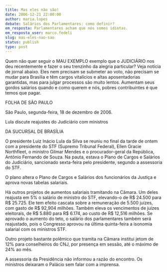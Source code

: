 ```yaml
---
title: Mas eles não são!
date: 2006-12-21 22:00:00
author: maria.lopes
debate: Salários dos Parlamentares: como definir?
em_resposta: Parlamentares acham que nós somos idiotas.
em_resposta_user: marco.fedeli
slug: mas-eles-nao-sao
status: publish 
type: post
---
```


Quem não quer seguir o MAU EXEMPLO exemplo que o JUDICIÁRIO nos deu recentemente e fazer o seu trenzinho da alegria particular? Veja notícia de jornal abaixo. Eles nem precisam se submeter ao voto, não precisam se mudar para Brasilia e têm cargos vitalícios e altas aposentadorias garantidas, mas para julgar processos são muito lentos. Aumentam seus gordos salários quando e como querem e nós, pobres contribuintes é que temos que pagar.  

FOLHA DE SÃO PAULO  

São Paulo, segunda-feira, 18 de dezembro de 2006.  

Lula discute reajustes do Judiciário com ministros   

  

DA SUCURSAL DE BRASÍLIA   

O presidente Luiz Inácio Lula da Silva se reuniu no final da tarde de ontem com a presidente do STF (Supremo Tribunal Federal), Ellen Gracie Northfleet, o ministro Gilmar Mendes e o procurador-geral da República, Antônio Fernando de Souza. Na pauta, estava o Plano de Cargos e Salários do Judiciário, sancionado sexta-feira pelo presidente, segundo a assessoria do STF.  

O plano altera o Plano de Cargos e Salários dos funcionários da Justiça e aprova novas tabelas salariais.  

Há outros projetos de aumentos salariais tramitando na Câmara. Um deles reajusta em 5% o salário de ministro do STF, elevando-o de R$ 24.500 para R$ 25.725. Ele tem efeito cascata sobre a remuneração de 5.500 juízes, com gasto de R$ 92,904 milhões. Também eleva os vencimentos de juízes eleitorais, de R$ 5.880 para R$ 6.174, ao custo de R$ 12,516 milhões. Se aprovado o aumento do teto, o salário dos parlamentares também será reajustado, pois o Congresso aprovou na última quinta-feira a isonomia salarial com os ministros STF.  

Outro projeto bastante polêmico que tramita na Câmara institui jetom de 12% para conselheiros do CNJ, por presença em sessão, até o máximo de 24% ao mês.  

A assessoria da Presidência não informou a razão do encontro. Os ministros deixaram o Palácio sem falar com a imprensa.
